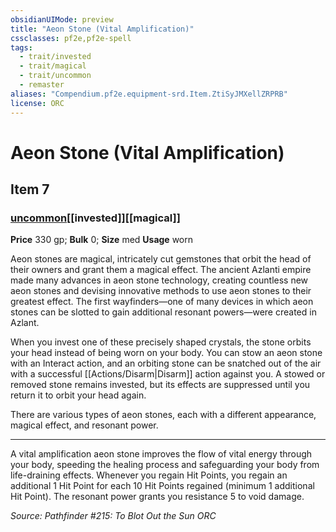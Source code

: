 ```yaml
---
obsidianUIMode: preview
title: "Aeon Stone (Vital Amplification)"
cssclasses: pf2e,pf2e-spell
tags:
  - trait/invested
  - trait/magical
  - trait/uncommon
  - remaster
aliases: "Compendium.pf2e.equipment-srd.Item.ZtiSyJMXellZRPRB"
license: ORC
---
```

# Aeon Stone (Vital Amplification)
## Item 7
### [uncommon](uncommon "Uncommon Rarity Trait")[[invested]][[magical]]


**Price** 330 gp; 
**Bulk** 0; **Size** med
**Usage** worn

Aeon stones are magical, intricately cut gemstones that orbit the head of their owners and grant them a magical effect. The ancient Azlanti empire made many advances in aeon stone technology, creating countless new aeon stones and devising innovative methods to use aeon stones to their greatest effect. The first wayfinders—one of many devices in which aeon stones can be slotted to gain additional resonant powers—were created in Azlant.

When you invest one of these precisely shaped crystals, the stone orbits your head instead of being worn on your body. You can stow an aeon stone with an Interact action, and an orbiting stone can be snatched out of the air with a successful [[Actions/Disarm|Disarm]] action against you. A stowed or removed stone remains invested, but its effects are suppressed until you return it to orbit your head again.

There are various types of aeon stones, each with a different appearance, magical effect, and resonant power.

* * *

A vital amplification aeon stone improves the flow of vital energy through your body, speeding the healing process and safeguarding your body from life-draining effects. Whenever you regain Hit Points, you regain an additional 1 Hit Point for each 10 Hit Points regained (minimum 1 additional Hit Point). The resonant power grants you resistance 5 to void damage.

*Source: Pathfinder #215: To Blot Out the Sun*
*ORC*